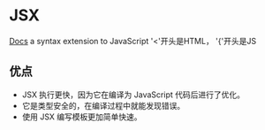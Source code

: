 # JSX
[Docs](https://reactjs.org/docs/introducing-jsx.html)
a syntax extension to JavaScript
'<'开头是HTML，
'{'开头是JS
## 优点
- JSX 执行更快，因为它在编译为 JavaScript 代码后进行了优化。
- 它是类型安全的，在编译过程中就能发现错误。
- 使用 JSX 编写模板更加简单快速。